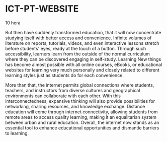 # ICT-PT-WEBSITE
10 hera
<p> But then have suddenly transformed education, that it will now concentrate studying itself with better access and convenience. Infinite volumes of literature on reports, tutorials, videos, and even interactive lessons stretch before students' eyes, ready at the touch of a button. Through such accessibility, learners learn from the outside of the normal curriculum where they can be discovered engaging in self-study. Learning New things has become almost possible with all online courses, eBooks, or educational websites for learning very much personally and closely related to different learning styles just as students do for each convenience.</p>

<p> More than that, the internet permits global connections where students, teachers, and instructors from diverse cultures and geographical environments can collaborate with each other. With this interconnectedness, expansive thinking will also provide possibilities for networking, sharing resources, and knowledge exchange. Distance education will come through internet connectivity, allowing students from remote areas to access quality learning, making it an equalitarian system between urban and rural education. Overall, the internet now stands as an essential tool to enhance educational opportunities and dismantle barriers to learning.</p>
